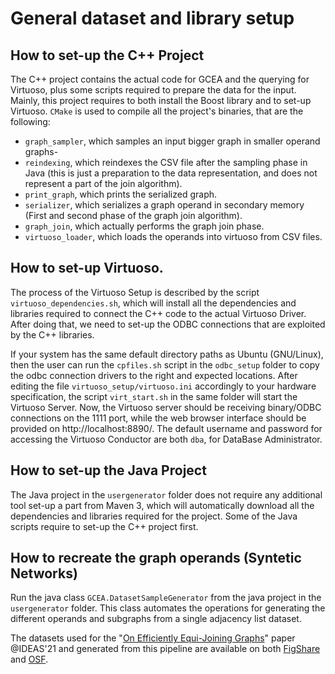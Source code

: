 # General dataset and library setup

## How to set-up the C++ Project
The C++ project contains the actual code for GCEA and the querying for Virtuoso, plus some scripts required to prepare the data for the input. Mainly, this project requires to both install the Boost library and to set-up Virtuoso. `CMake` is used to compile all the project's binaries, that are the following: 
* `graph_sampler`, which samples an input bigger graph in smaller operand graphs-
* `reindexing`, which reindexes the CSV file after the sampling phase in Java (this is just a preparation to the data representation, and does not represent a part of the join algorithm).
* `print_graph`, which prints the serialized graph.
* `serializer`, which serializes a graph operand in secondary memory (First and second phase of the graph join algorithm).
* `graph_join`, which actually performs the graph join phase.
* `virtuoso_loader`, which loads the operands into virtuoso from CSV files.

## How to set-up Virtuoso.
The process of the Virtuoso Setup is described by the script `virtuoso_dependencies.sh`, which will install all the dependencies and libraries required to connect the C++ code to the actual Virtuoso Driver. After doing that, we need to set-up the ODBC connections that are exploited by the C++ libraries.

If your system has the same default directory paths as Ubuntu (GNU/Linux), then the user can run the `cpfiles.sh` script in the `odbc_setup` folder to copy the odbc connection drivers to the right and expected locations. After editing the file `virtuoso_setup/virtuoso.ini` accordingly to your hardware specification, the script `virt_start.sh` in the same folder will start the Virtuoso Server. Now, the Virtuoso server should be receiving binary/ODBC connections on the 1111 port, while the web browser interface should be provided on http://localhost:8890/. The default username and password for accessing the Virtuoso Conductor are both `dba`, for DataBase Administrator.

## How to set-up the Java Project
The Java project in the `usergenerator` folder does not require any additional tool set-up a part from Maven 3, which will automatically download all the dependencies and libraries required for the project. Some of the Java scripts require to set-up the C++ project first.

## How to recreate the graph operands (Syntetic Networks)
Run the java class `GCEA.DatasetSampleGenerator` from the java project in the `usergenerator` folder. This class automates the operations for generating the different operands and subgraphs from a single adjacency list dataset. 

The datasets used for the "[On Efficiently Equi-Joining Graphs](https://doi.org/10.1145/3472163.3472269)" paper @IDEAS'21 and generated from this pipeline are available on both [FigShare](https://doi.org/10.6084/m9.figshare.12947027) and [OSF](https://osf.io/xney5/).
